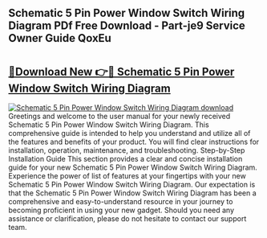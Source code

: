 ## Schematic 5 Pin Power Window Switch Wiring Diagram PDf Free Download - Part-je9 Service Owner Guide QoxEu

# <h2><a href="http://dfnrea8.blite.top/?on=Schematic+5+Pin+Power+Window+Switch+Wiring+Diagram">🔗Download New 👉🔴 Schematic 5 Pin Power Window Switch Wiring Diagram</a></h2>

[![Schematic 5 Pin Power Window Switch Wiring Diagram download](https://i.imgur.com/lujVjoI.png)](http://dfnrea8.blite.top/?on=Schematic+5+Pin+Power+Window+Switch+Wiring+Diagram)
Greetings and welcome to the user manual for your newly received Schematic 5 Pin Power Window Switch Wiring Diagram. This comprehensive guide is intended to help you understand and utilize all of the features and benefits of your product. You will find clear instructions for installation, operation, maintenance, and troubleshooting. Step-by-Step Installation Guide This section provides a clear and concise installation guide for your new Schematic 5 Pin Power Window Switch Wiring Diagram. Experience the power of list of features at your fingertips with your new Schematic 5 Pin Power Window Switch Wiring Diagram. Our expectation is that the Schematic 5 Pin Power Window Switch Wiring Diagram has been a comprehensive and easy-to-understand resource in your journey to becoming proficient in using your new gadget. Should you need any assistance or clarification, please do not hesitate to contact our support team.
